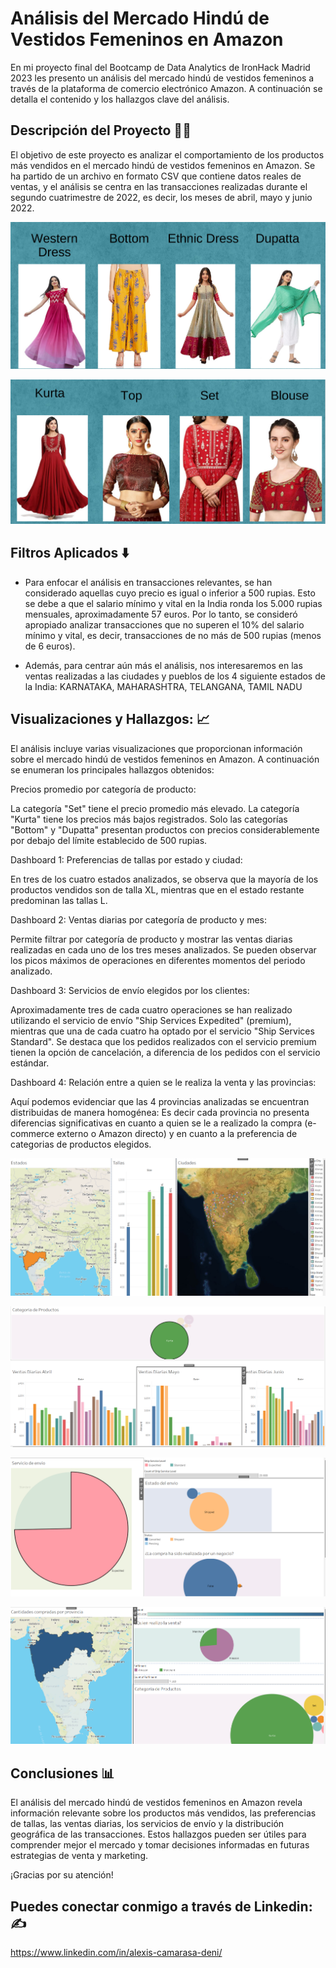 # Análisis del Mercado Hindú de Vestidos Femeninos en Amazon 

En mi  proyecto final del Bootcamp de Data Analytics de IronHack Madrid 2023 les presento un análisis del mercado hindú de vestidos femeninos a través de la plataforma de comercio electrónico Amazon. A continuación se detalla el contenido y los hallazgos clave del análisis.

## Descripción del Proyecto 👨‍🎓

El objetivo de este proyecto es analizar el comportamiento de los productos más vendidos en el mercado hindú de vestidos femeninos en Amazon. Se ha partido de un archivo en formato CSV que contiene datos reales de ventas, y el análisis se centra en las transacciones realizadas durante el segundo cuatrimestre de 2022, es decir, los meses de abril, mayo y junio 2022.

![productos1](https://github.com/camarasa1987/W8-Final_Project/blob/main/Imagenes/productos1.png)

![productos2](https://github.com/camarasa1987/W8-Final_Project/blob/main/Imagenes/prductos2.png)

## Filtros Aplicados ⬇️

- Para enfocar el análisis en transacciones relevantes, se han considerado aquellas cuyo precio es igual o inferior a 500 rupias. Esto se debe a que el salario mínimo y vital en la India ronda los 5.000 rupias mensuales, aproximadamente 57 euros. Por lo tanto, se consideró apropiado analizar transacciones que no superen el 10% del salario mínimo y vital, es decir, transacciones de no más de 500 rupias (menos de 6 euros).

- Además, para centrar aún más el análisis, nos interesaremos en las ventas realizadas a las ciudades y pueblos de los 4 siguiente estados de la India:
KARNATAKA, MAHARASHTRA, TELANGANA, TAMIL NADU


## Visualizaciones y Hallazgos: 📈

El análisis incluye varias visualizaciones que proporcionan información sobre el mercado hindú de vestidos femeninos en Amazon. A continuación se enumeran los principales hallazgos obtenidos:

Precios promedio por categoría de producto:

La categoría "Set" tiene el precio promedio más elevado.
La categoría "Kurta" tiene los precios más bajos registrados.
Solo las categorías "Bottom" y "Dupatta" presentan productos con precios considerablemente por debajo del límite establecido de 500 rupias.

Dashboard 1: Preferencias de tallas por estado y ciudad:

En tres de los cuatro estados analizados, se observa que la mayoría de los productos vendidos son de talla XL, mientras que en el estado restante predominan las tallas L.

Dashboard 2: Ventas diarias por categoría de producto y mes:

Permite filtrar por categoría de producto y mostrar las ventas diarias realizadas en cada uno de los tres meses analizados.
Se pueden observar los picos máximos de operaciones en diferentes momentos del periodo analizado.

Dashboard 3: Servicios de envío elegidos por los clientes:

Aproximadamente tres de cada cuatro operaciones se han realizado utilizando el servicio de envío "Ship Services Expedited" (premium), mientras que una de cada cuatro ha optado por el servicio "Ship Services Standard".
Se destaca que los pedidos realizados con el servicio premium tienen la opción de cancelación, a diferencia de los pedidos con el servicio estándar.

Dashboard 4: Relación entre a quien se le realiza la venta y las provincias:

Aquí podemos evidenciar que las 4 provincias analizadas se encuentran distribuidas de manera homogénea: Es decir cada provincia no presenta diferencias significativas en cuanto a quien se le a realizado la compra (e-commerce externo o Amazon directo) y en cuanto a la preferencia de categorias de productos elegidos.

![Dash1](https://github.com/camarasa1987/W8-Final_Project/blob/main/Imagenes/Dash1.png)

![Dash2](https://github.com/camarasa1987/W8-Final_Project/blob/main/Imagenes/Dash2.png)

![Dash3](https://github.com/camarasa1987/W8-Final_Project/blob/main/Imagenes/Dash3.png)

![Dash4](https://github.com/camarasa1987/W8-Final_Project/blob/main/Imagenes/Dash4.png)


## Conclusiones 📊

El análisis del mercado hindú de vestidos femeninos en Amazon revela información relevante sobre los productos más vendidos, las preferencias de tallas, las ventas diarias, los servicios de envío y la distribución geográfica de las transacciones. Estos hallazgos pueden ser útiles para comprender mejor el mercado y tomar decisiones informadas en futuras estrategias de venta y marketing.

¡Gracias por su atención!


## Puedes conectar conmigo a través de Linkedin:✍️

https://www.linkedin.com/in/alexis-camarasa-deni/

